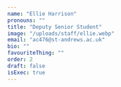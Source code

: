 ```yaml
---
name: "Ellie Harrison"
pronouns: ""
title: "Deputy Senior Student"
image: "/uploads/staff/ellie.webp"
email: "ac476@st-andrews.ac.uk"
bio: ""
favouriteThing: ""
order: 2
draft: false
isExec: true
---
```

